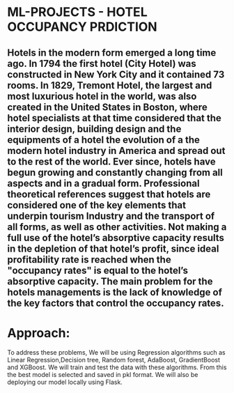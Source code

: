 # ML-PROJECTS - HOTEL OCCUPANCY PRDICTION


<h2> Hotels in the modern form emerged a long time ago. In 1794 the first hotel (City Hotel) was constructed in New York City and it contained 73 rooms. 
In 1829, Tremont Hotel, the largest and most luxurious hotel in the world, was also created in the United States in Boston, where hotel specialists at that time considered that the interior design, 
building design and the equipments of a hotel the evolution of a the modern hotel industry in America and spread out to the rest of the world. 
Ever since, hotels have begun growing and constantly changing from all aspects and in a gradual form.
Professional theoretical references suggest that hotels are considered one of the key elements that underpin tourism Industry and the transport of all forms, as well as other activities.
Not making a full use of the hotel’s absorptive capacity results in the depletion of that hotel’s profit, since ideal
profitability rate is reached when the "occupancy rates" is equal to the hotel’s absorptive capacity. The main problem for
the hotels managements is the lack of knowledge of the key factors that control the occupancy rates. </h2>

# Approach:

To address these problems, We will be using Regression algorithms such as Linear Regression,Decision tree, Random
forest, AdaBoost, GradientBoost and XGBoost. We will train and test the data with these algorithms. From this the best
model is selected and saved in pkl format. We will also be deploying our model locally using Flask. 
